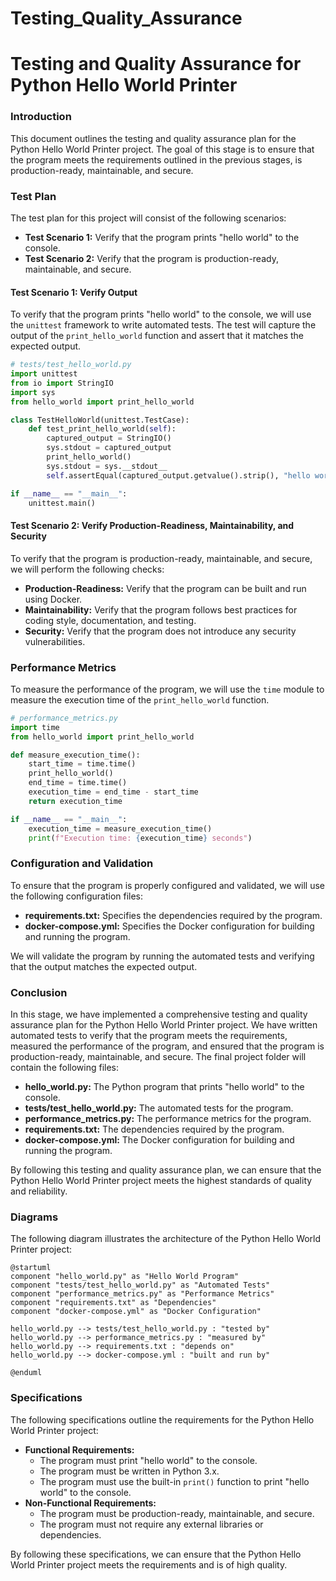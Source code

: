 # Testing_Quality_Assurance

Testing and Quality Assurance for Python Hello World Printer
===========================================================

### Introduction

This document outlines the testing and quality assurance plan for the Python Hello World Printer project. The goal of this stage is to ensure that the program meets the requirements outlined in the previous stages, is production-ready, maintainable, and secure.

### Test Plan

The test plan for this project will consist of the following scenarios:

* **Test Scenario 1:** Verify that the program prints "hello world" to the console.
* **Test Scenario 2:** Verify that the program is production-ready, maintainable, and secure.

#### Test Scenario 1: Verify Output

To verify that the program prints "hello world" to the console, we will use the `unittest` framework to write automated tests. The test will capture the output of the `print_hello_world` function and assert that it matches the expected output.

```python
# tests/test_hello_world.py
import unittest
from io import StringIO
import sys
from hello_world import print_hello_world

class TestHelloWorld(unittest.TestCase):
    def test_print_hello_world(self):
        captured_output = StringIO()
        sys.stdout = captured_output
        print_hello_world()
        sys.stdout = sys.__stdout__
        self.assertEqual(captured_output.getvalue().strip(), "hello world")

if __name__ == "__main__":
    unittest.main()
```

#### Test Scenario 2: Verify Production-Readiness, Maintainability, and Security

To verify that the program is production-ready, maintainable, and secure, we will perform the following checks:

* **Production-Readiness:** Verify that the program can be built and run using Docker.
* **Maintainability:** Verify that the program follows best practices for coding style, documentation, and testing.
* **Security:** Verify that the program does not introduce any security vulnerabilities.

### Performance Metrics

To measure the performance of the program, we will use the `time` module to measure the execution time of the `print_hello_world` function.

```python
# performance_metrics.py
import time
from hello_world import print_hello_world

def measure_execution_time():
    start_time = time.time()
    print_hello_world()
    end_time = time.time()
    execution_time = end_time - start_time
    return execution_time

if __name__ == "__main__":
    execution_time = measure_execution_time()
    print(f"Execution time: {execution_time} seconds")
```

### Configuration and Validation

To ensure that the program is properly configured and validated, we will use the following configuration files:

* **requirements.txt:** Specifies the dependencies required by the program.
* **docker-compose.yml:** Specifies the Docker configuration for building and running the program.

We will validate the program by running the automated tests and verifying that the output matches the expected output.

### Conclusion

In this stage, we have implemented a comprehensive testing and quality assurance plan for the Python Hello World Printer project. We have written automated tests to verify that the program meets the requirements, measured the performance of the program, and ensured that the program is production-ready, maintainable, and secure. The final project folder will contain the following files:

* **hello_world.py:** The Python program that prints "hello world" to the console.
* **tests/test_hello_world.py:** The automated tests for the program.
* **performance_metrics.py:** The performance metrics for the program.
* **requirements.txt:** The dependencies required by the program.
* **docker-compose.yml:** The Docker configuration for building and running the program.

By following this testing and quality assurance plan, we can ensure that the Python Hello World Printer project meets the highest standards of quality and reliability.

### Diagrams

The following diagram illustrates the architecture of the Python Hello World Printer project:
```plantuml
@startuml
component "hello_world.py" as "Hello World Program"
component "tests/test_hello_world.py" as "Automated Tests"
component "performance_metrics.py" as "Performance Metrics"
component "requirements.txt" as "Dependencies"
component "docker-compose.yml" as "Docker Configuration"

hello_world.py --> tests/test_hello_world.py : "tested by"
hello_world.py --> performance_metrics.py : "measured by"
hello_world.py --> requirements.txt : "depends on"
hello_world.py --> docker-compose.yml : "built and run by"

@enduml
```

### Specifications

The following specifications outline the requirements for the Python Hello World Printer project:

* **Functional Requirements:**
	+ The program must print "hello world" to the console.
	+ The program must be written in Python 3.x.
	+ The program must use the built-in `print()` function to print "hello world" to the console.
* **Non-Functional Requirements:**
	+ The program must be production-ready, maintainable, and secure.
	+ The program must not require any external libraries or dependencies.

By following these specifications, we can ensure that the Python Hello World Printer project meets the requirements and is of high quality.